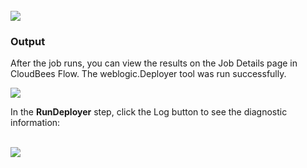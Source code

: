<br />
<img src="../../plugins/EC-WebLogic/images/RunDeployer/EC-WLSRunDep2.png" />
<h3>Output</h3>
<p>After the job runs, you can view the results on the Job Details page in CloudBees Flow. The weblogic.Deployer tool was run
successfully.</p>
<img src="../../plugins/EC-WebLogic/images/RunDeployer/EC-WLSRunDep3.png" />
<p>In the <b>RunDeployer</b> step, click the Log button to see the diagnostic information:</p>
<br />
<img src="../../plugins/EC-WebLogic/images/RunDeployer/EC-WLSRunDep4.png" />
